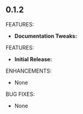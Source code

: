 
## 0.1.2

FEATURES:

* **Documentation Tweaks:** 

FEATURES:

* **Initial Release:** 


ENHANCEMENTS:

* None

BUG FIXES:

* None



